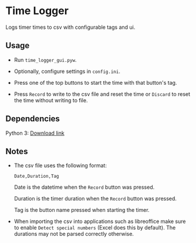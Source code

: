 # Time Logger

Logs timer times to csv with configurable tags and ui.

## Usage

- Run `time_logger_gui.pyw`.

- Optionally, configure settings in `config.ini`.

- Press one of the top buttons to start the time with that button's tag.

- Press `Record` to write to the csv file and reset the time or `Discard` to reset the time without writing to file.

## Dependencies

Python 3: [Download link](https://www.python.org/downloads/)

## Notes

- The csv file uses the following format:

    ```
    Date,Duration,Tag
    ```

    Date is the datetime when the `Record` button was pressed.

    Duration is the timer duration when the `Record` button was pressed.

    Tag is the button name pressed when starting the timer.

- When importing the csv into applications such as libreoffice make sure to enable `Detect special numbers` (Excel does this by default). The durations may not be parsed correctly otherwise.
